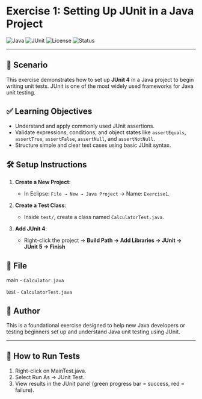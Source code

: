 # Exercise 1: Setting Up JUnit in a Java Project

![Java](https://img.shields.io/badge/Language-Java-blue.svg)
![JUnit](https://img.shields.io/badge/Testing-JUnit%204-red.svg)
![License](https://img.shields.io/badge/License-MIT-green.svg)
![Status](https://img.shields.io/badge/Project-Complete-brightgreen.svg)

---

## 📘 Scenario

This exercise demonstrates how to set up **JUnit 4** in a Java project to begin writing unit tests. JUnit is one of the most widely used frameworks for Java unit testing.

## ✅ Learning Objectives

- Understand and apply commonly used JUnit assertions.
- Validate expressions, conditions, and object states like `assertEquals`, `assertTrue`, `assertFalse`, `assertNull`, and `assertNotNull`.
- Structure simple and clear test cases using basic JUnit syntax.

## 🛠 Setup Instructions

1. **Create a New Project**:
   - In Eclipse: `File → New → Java Project` → Name: `Exercise1`.

2. **Create a Test Class**:
   - Inside `test/`, create a class named `CalculatorTest.java`.

3. **Add JUnit 4**:
   - Right-click the project → **Build Path → Add Libraries → JUnit → JUnit 5 → Finish**

## 📂 File

main - `Calculator.java`

test - `CalculatorTest.java`

 
## 🧾 Author

This is a foundational exercise designed to help new Java developers or testing beginners set up and understand Java unit testing using JUnit.

---

## 🧪 How to Run Tests

1. Right-click on MainTest.java.
2. Select Run As → JUnit Test.
3. View results in the JUnit panel (green progress bar = success, red = failure).
